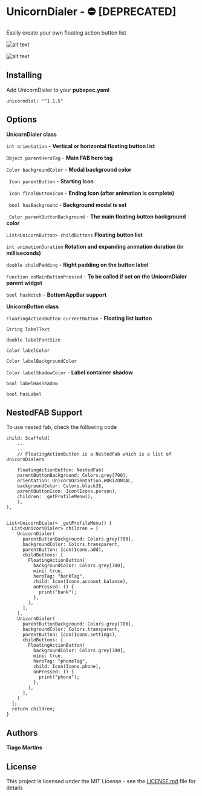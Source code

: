 # UnicornDialer - :no_entry: [DEPRECATED]

Easily create your own floating action button list

![alt text](https://github.com/tiagojencmartins/unicornspeeddial/blob/master/vertical.gif?raw=true)

![alt text](https://github.com/tiagojencmartins/unicornspeeddial/blob/master/horizontal.gif?raw=true)


## Installing

Add UnicornDialer to your **pubspec.yaml**

```
unicorndial: "^1.1.5"
```

## Options ##

**UnicornDialer class**

`int orientation` - **Vertical or horizontal floating button list**

`Object parentHeroTag` - **Main FAB hero tag**

`Color backgroundColor` - **Modal background color**

` Icon parentButton` - **Starting Icon**

` Icon finalButtonIcon` - **Ending Icon (after animation is complete)**

` bool hasBackground` - **Background modal is set**

` Color parentButtonBackground` - **The main floating button background color**

 `List<UnicornButton> childButtons` **Floating button list**

 `int animationDuration` **Rotation and expanding animation duration (in milliseconds)**

 `double childPadding` - **Right padding on the button label**

 `Function onMainButtonPressed` - **To be called if set on the UnicornDialer parent widget**

 `bool hasNotch` - **BottomAppBar support**



 **UnicornButton class**

 `FloatingActionButton currentButton` - **Floating list button**

 `String labelText`

 `double labelFontSize`

 `Color labelColor`

 `Color labelBackgroundColor`

 `Color labelShadowColor` - **Label container shadow**

 `bool labelHasShadow`

 `bool hasLabel`


## NestedFAB Support ##
To use nested fab, check the following code

```
child: Scaffold(
    ...
    ...
    // FloatingActionButton is a NestedFab which is a list of UnicornDialers
    
    floatingActionButton: NestedFab(
    parentButtonBackground: Colors.grey[700],
    orientation: UnicornOrientation.HORIZONTAL,
    backgroundColor: Colors.black38,
    parentButtonIcon: Icon(Icons.person),
    children: _getProfileMenu(),
    ),
),


List<UnicornDialer> _getProfileMenu() {
  List<UnicornDialer> children = [
    UnicornDialer(
      parentButtonBackground: Colors.grey[700],
      backgroundColor: Colors.transparent,
      parentButton: Icon(Icons.add),
      childButtons: [
        FloatingActionButton(
          backgroundColor: Colors.grey[700],
          mini: true,
          heroTag: "bankTag",
          child: Icon(Icons.account_balance),
          onPressed: () {
            print("bank");
          },
        ),
      ],
    ),
    UnicornDialer(
      parentButtonBackground: Colors.grey[700],
      backgroundColor: Colors.transparent,
      parentButton: Icon(Icons.settings),
      childButtons: [
        FloatingActionButton(
          backgroundColor: Colors.grey[700],
          mini: true,
          heroTag: "phoneTag",
          child: Icon(Icons.phone),
          onPressed: () {
            print("phone");
          },
        ),
      ],
    )
  ];
  return children;
}
```


## Authors

**Tiago Martins**


## License

This project is licensed under the MIT License - see the [LICENSE.md](LICENSE.md) file for details
